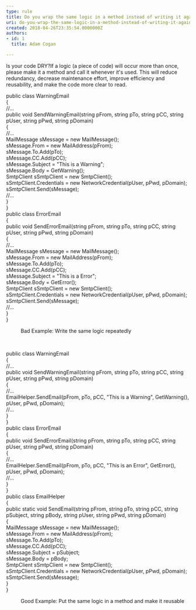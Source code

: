```yaml
---
type: rule
title: Do you wrap the same logic in a method instead of writing it again and again whenever it's used?
uri: do-you-wrap-the-same-logic-in-a-method-instead-of-writing-it-again-and-again-whenever-its-used
created: 2018-04-26T23:35:54.0000000Z
authors:
- id: 1
  title: Adam Cogan

---
```




<span class='intro'> <p class="ssw15-rteElement-P">Is your code DRY? ​​If a logic (a piece of code) will occur more than once, please make it a method and call it whenever it's used. This will reduce redundancy, decrease maintenance effort, improve efficiency and reusability, and make the code more clear to read.​​​​<br></p> </span>

<p class="ssw15-rteElement-CodeArea">public class WarningEmail<br>&#123;<br>//...<br>public void SendWarningEmail(string pFrom, string pTo, string pCC, string pUser, string pPwd, string pDomain)<br>&#123;<br>//...<br>MailMessage sMessage = new MailMessage();<br>sMessage.From = new MailAddress(pFrom);<br>sMessage.To.Add(pTo);<br>sMessage.CC.Add(pCC);<br>sMessage.Subject = &quot;This is a Warning&quot;;<br>sMessage.Body = GetWarning();<br>SmtpClient sSmtpClient = new SmtpClient();<br>sSmtpClient.Credentials = new NetworkCredential(pUser, pPwd, pDomain);<br>sSmtpClient.Send(sMessage);<br>//...<br>&#125;<br>&#125;<br>public class ErrorEmail<br>&#123;<br>public void SendErrorEmail(string pFrom, string pTo, string pCC, string pUser, string pPwd, string pDomain)<br>&#123;<br>//...<br>MailMessage sMessage = new MailMessage();<br>sMessage.From = new MailAddress(pFrom);<br>sMessage.To.Add(pTo);<br>sMessage.CC.Add(pCC);<br>sMessage.Subject = &quot;This is a Error&quot;;<br>sMessage.Body = GetError();<br>SmtpClient sSmtpClient = new SmtpClient();<br>sSmtpClient.Credentials = new NetworkCredential(pUser, pPwd, pDomain);<br>sSmtpClient.Send(sMessage);<br>//...<br>&#125;<br>&#125;<br></p><dd class="ssw15-rteElement-FigureBad">Bad Example&#58; Write the same logic repeatedly <br></dd><p>
   <br>
</p><p class="ssw15-rteElement-CodeArea">public class WarningEmail<br>&#123;<br>//...<br>public void SendWarningEmail(string pFrom, string pTo, string pCC, string pUser, string pPwd, string pDomain)<br>&#123;<br>//...<br>EmailHelper.SendEmail(pFrom, pTo, pCC, &quot;This is a Warning&quot;, GetWarning(), pUser, pPwd, pDomain);<br>//...<br>&#125;<br>&#125;<br>public class ErrorEmail<br>&#123;<br>public void SendErrorEmail(string pFrom, string pTo, string pCC, string pUser, string pPwd, string pDomain)<br>&#123;<br>//...<br>EmailHelper.SendEmail(pFrom, pTo, pCC, &quot;This is an Error&quot;, GetError(), pUser, pPwd, pDomain);<br>//...<br>&#125;<br>&#125;<br>public class EmailHelper<br>&#123; <br>public static void SendEmail(string pFrom, string pTo, string pCC, string pSubject, string pBody, string pUser, string pPwd, string pDomain)<br>&#123;<br>MailMessage sMessage = new MailMessage();<br>sMessage.From = new MailAddress(pFrom);<br>sMessage.To.Add(pTo);<br>sMessage.CC.Add(pCC);<br>sMessage.Subject = pSubject;<br>sMessage.Body = pBody;<br>SmtpClient sSmtpClient = new SmtpClient();<br>sSmtpClient.Credentials = new NetworkCredential(pUser, pPwd, pDomain);<br>sSmtpClient.Send(sMessage);<br>&#125; <br>&#125;<br></p><dd class="ssw15-rteElement-FigureGood">Good Example&#58; Put the same logic in a method and make it reusable​ <br></dd>


